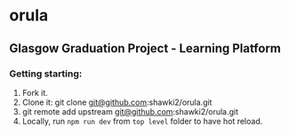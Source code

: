  # orula

Glasgow Graduation Project - Learning Platform
----------------------------------------------
### Getting starting:

1. Fork it.
2. Clone it: git clone git@github.com:shawki2/orula.git
3. git remote add upstream git@github.com:shawki2/orula.git
4. Locally, run `npm run dev` from `top level` folder to have hot reload.
